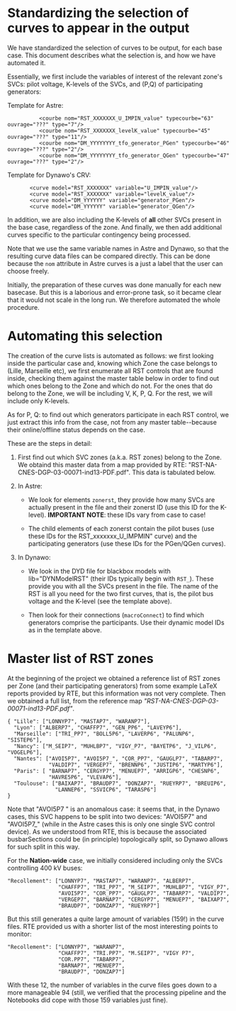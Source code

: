 
Standardizing the selection of curves to appear in the output
=============================================================

We have standardized the selection of curves to be output, for each
base case. This document describes what the selection is, and how we
have automated it.

Essentially, we first include the variables of interest of
the relevant zone's SVCs: pilot voltage, K-levels of the SVCs, and
(P,Q) of participating generators:

Template for Astre:
```
          <courbe nom="RST_XXXXXXX_U_IMPIN_value" typecourbe="63" ouvrage="???" type="7"/>
          <courbe nom="RST_XXXXXXX_levelK_value" typecourbe="45" ouvrage="???" type="11"/>
          <courbe nom="DM_YYYYYYYY_tfo_generator_PGen" typecourbe="46" ouvrage="???" type="2"/>
          <courbe nom="DM_YYYYYYYY_tfo_generator_QGen" typecourbe="47" ouvrage="???" type="2"/>
```

Template for Dynawo's CRV:
```
       <curve model="RST_XXXXXXX" variable="U_IMPIN_value"/>
       <curve model="RST_XXXXXXX" variable="levelK_value"/>
       <curve model="DM_YYYYYY" variable="generator_PGen"/>
       <curve model="DM_YYYYYY" variable="generator_QGen"/>
```

In addition, we are also including the K-levels of **all** other SVCs
present in the base case, regardless of the zone.  And finally, we
then add additional curves specific to the particular contingency
being processed.

Note that we use the same variable names in Astre and Dynawo, so that
the resulting curve data files can be compared directly. This can be
done because the `nom` attribute in Astre curves is a just a label
that the user can choose freely.

Initially, the preparation of these curves was done manually for each
new basecase. But this is a laborious and error-prone task, so it
became clear that it would not scale in the long run.  We therefore
automated the whole procedure.



Automating this selection
=========================

The creation of the curve lists is automated as follows: we first
looking inside the particular case and, knowing which Zone the case
belongs to (Lille, Marseille etc), we first enumerate all RST controls
that are found inside, checking them against the master table below in
order to find out which ones belong to the Zone and which do not. For
the ones that do belong to the Zone, we will be including V, K, P,
Q. For the rest, we will include only K-levels.
	  
As for P, Q: to find out which generators participate in each RST
control, we just extract this info from the case, not from any master
table--because their online/offline status depends on the case.

These are the steps in detail:

  1. First find out which SVC zones (a.k.a. RST zones) belong to the
     Zone. We obtaind this master data from a map provided by RTE:
     "RST-NA-CNES-DGP-03-00071-ind13-PDF.pdf". This data is tabulated
     below.

  2. In Astre:

        - We look for elements `zonerst`, they provide how many SVCs
		  are actually present in the file and their zonerst ID (use
		  this ID for the K-level).  **IMPORTANT NOTE**: these IDs vary
		  from case to case!

        - The child elements of each zonerst contain the pilot buses
		  (use these IDs for the RST_xxxxxxx_U_IMPMIN" curve) and the
		  participating generators (use these IDs for the PGen/QGen
		  curves).

  3. In Dynawo:

        - We look in the DYD file for blackbox models with
		  lib="DYNModelRST" (their IDs typically begin with `RST_`).
		  These provide you with all the SVCs present in the file. The
		  name of the RST is all you need for the two first curves,
		  that is, the pilot bus voltage and the K-level (see the
		  template above).

        - Then look for their connections (`macroConnect`) to find
		  which generators comprise the participants. Use their dynamic
		  model IDs as in the template above.




Master list of RST zones
=========================

At the beginning of the project we obtained a reference list of RST
zones per Zone (and their participating generators) from some example
LaTeX reports provided by RTE, but this information was not very
complete.  Then we obtained a full list, from the reference map
_"RST-NA-CNES-DGP-03-00071-ind13-PDF.pdf"_.


```
{ "Lille": ["LONNYP7", "MASTAP7", "WARANP7"],
  "Lyon": ["ALBERP7", "CHAFFP7", "GEN_PP6", "LAVEYP6"],
  "Marseille": ["TRI_PP7", "BOLL5P6", "LAVERP6", "PALUNP6", "SISTEP6"],
  "Nancy": ["M_SEIP7", "MUHLBP7", "VIGY_P7", "BAYETP6", "J_VILP6", "VOGELP6"],
  "Nantes": ["AVOI5P7", "AVOI5P7_", "COR_PP7", "GAUGLP7", "TABARP7",
             "VALDIP7", "VERGEP7", "BRENNP6", "JUSTIP6", "MARTYP6"],
  "Paris": [ "BARNAP7", "CERGYP7", "MENUEP7", "ARRIGP6", "CHESNP6",
             "HAVRE5P6", "VLEVAP6"],
  "Toulouse": ["BAIXAP7", "BRAUDP7", "DONZAP7", "RUEYRP7", "BREUIP6",
               "LANNEP6", "SSVICP6", "TARASP6"]
}
```

Note that "AVOI5P7 " is an anomalous case: it seems that, in the
Dynawo cases, this SVC happens to be split into two devices: "AVOI5P7"
and "AVOI5P7_" (while in the Astre cases this is only one single SVC
control device). As we understood from RTE, this is because the
associated busbarSections could be (in principle) topologically split,
so Dynawo allows for such split in this way.

For the **Nation-wide** case, we initially considered including only the
SVCs controlling 400 kV buses:
```
"Recollement": ["LONNYP7", "MASTAP7", "WARANP7", "ALBERP7",
                "CHAFFP7", "TRI_PP7", "M_SEIP7", "MUHLBP7", "VIGY_P7",
                "AVOI5P7", "COR_PP7", "GAUGLP7", "TABARP7", "VALDIP7",
                "VERGEP7", "BARNAP7", "CERGYP7", "MENUEP7", "BAIXAP7",
                "BRAUDP7", "DONZAP7", "RUEYRP7"]
```

But this still generates a quite large amount of variables (159!) in
the curve files.  RTE provided us with a shorter list of the most
interesting points to monitor:
```
"Recollement": ["LONNYP7", "WARANP7",
                "CHAFFP7", "TRI.PP7", "M.SEIP7", "VIGY P7",
                "COR.PP7", "TABARP7",
                "BARNAP7", "MENUEP7",
                "BRAUDP7", "DONZAP7"]			
```

With these 12, the number of variables in the curve files goes down to
a more manageable 94 (still, we verified that the processing pipeline
and the Notebooks did cope with those 159 variables just fine).

